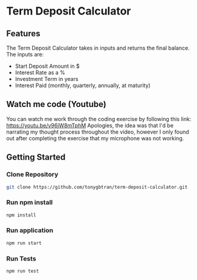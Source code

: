 # Term Deposit Calculator

## Features

The Term Deposit Calculator takes in inputs and returns the final balance.
The inputs are: 
-  Start Deposit Amount in $
-  Interest Rate as a %
-  Investment Term in years
-  Interest Paid (monthly, quarterly, annually, at maturity)

## Watch me code (Youtube)
You can watch me work through the coding exercise by following this link: https://youtu.be/v96jW8mTphM
Apologies, the idea was that I'd be narrating my thought process throughout the video, however I only found out after completing the exercise that my microphone was not working.

## Getting Started

### Clone Repository

```bash
git clone https://github.com/tonygbtran/term-deposit-calculator.git
```

### Run npm install

```bash
npm install
```

### Run application

```bash
npm run start
```

### Run Tests

```bash
npm run test
```
